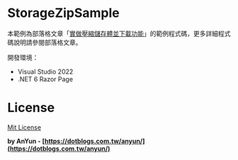 # StorageZipSample #

本範例為部落格文章「[實做壓縮儲存體並下載功能](https://dotblogs.com.tw/anyun/2022/03/13/172220)」的範例程式碼，更多詳細程式碼說明請參閱部落格文章。

開發環境：
- Visual Studio 2022
- .NET 6 Razor Page

# License #
[Mit License](http://opensource.org/licenses/mit-license.php)

**by AnYun - [https://dotblogs.com.tw/anyun/](https://dotblogs.com.tw/anyun/)**